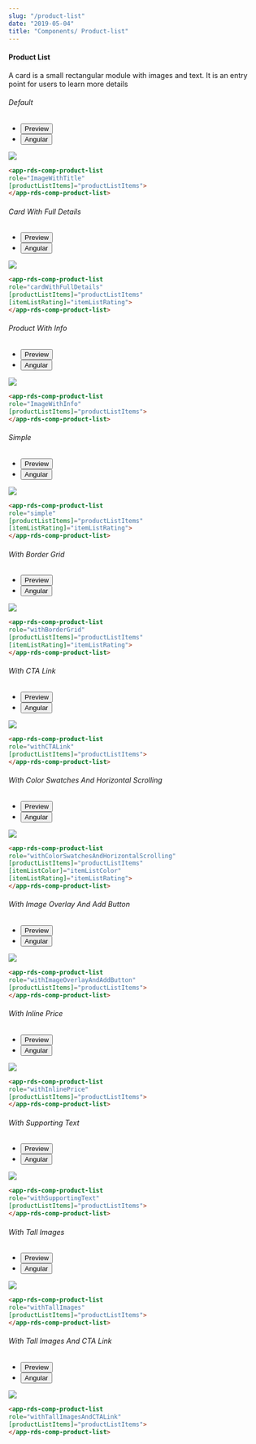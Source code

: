 ```yaml
---
slug: "/product-list"
date: "2019-05-04"
title: "Components/ Product-list"
---
```

<!-- CSS only -->
<link href="https://cdn.jsdelivr.net/npm/bootstrap@5.1.3/dist/css/bootstrap.min.css" rel="stylesheet" integrity="sha384-1BmE4kWBq78iYhFldvKuhfTAU6auU8tT94WrHftjDbrCEXSU1oBoqyl2QvZ6jIW3" crossorigin="anonymous">
<link rel="stylesheet" href="../assets/css/style-elements.css">

#### Product List

<p class="">A card is a small rectangular module with images and text. It is an entry point for users to learn more details</p>
<!-- Defualt -->
<section class="py-4">
    <h6>Default</h6>
    <div class="py-3">
      <div class="cust-tabs">
        <ul class="nav nav-tabs" id="myTab" role="tablist">
          <li class="nav-item" role="presentation">
            <button class="nav-link active" id="PreviewBasic-tab" data-bs-toggle="tab" data-bs-target="#PreviewBasic" type="button" role="tab" aria-controls="PreviewBasic" aria-selected="true">Preview </button>
          </li>
          <li class="nav-item" role="presentation">
            <button class="nav-link" id="AngularBasic-tab" data-bs-toggle="tab" data-bs-target="#AngularBasic" type="button" role="tab" aria-controls="AngularBasic" aria-selected="false"><i class="bi bi-code-slash" style="font-size:1.0rem"></i>Angular</button>
          </li>
        </ul>
      </div>
      <div class="tab-content card border" id="myTabContent">
        <div class="tab-pane fade show active" id="PreviewBasic" role="tabpanel" aria-labelledby="PreviewBasic-tab">
         <div class="contents p-5">
              <div class="row">              
                 <div class="col-md-12">
                    <img src="/images/product-image-with-title.png" class="img-fluid w-100">
                 </div>              
           </div>
                       
  </div>
        </div>
        <div class="tab-pane fade show" id="AngularBasic" role="tabpanel" aria-labelledby="AngularBasic-tab">
          <div class="contents bg-code">
<div class="row m-0">

```html
<app-rds-comp-product-list
role="ImageWithTitle"
[productListItems]="productListItems">
</app-rds-comp-product-list>
```
</div>
</div>
  </div>
        </div>
      </div>
    </div>
</section>

<!-- Card with full details-->
<section class="py-4">
    <h6>Card With Full Details</h6>
    <div class="py-3">
      <div class="cust-tabs">
        <ul class="nav nav-tabs" id="myTab" role="tablist">
          <li class="nav-item" role="presentation">
            <button class="nav-link active" id="PreviewBasic-tab" data-bs-toggle="tab" data-bs-target="#PreviewCard" type="button" role="tab" aria-controls="PreviewBasic" aria-selected="true">Preview </button>
          </li>
          <li class="nav-item" role="presentation">
            <button class="nav-link" id="AngularBasic-tab" data-bs-toggle="tab" data-bs-target="#AngularCard" type="button" role="tab" aria-controls="AngularBasic" aria-selected="false"><i class="bi bi-code-slash" style="font-size:1.0rem"></i>Angular</button>
          </li>
        </ul>
      </div>
      <div class="tab-content card border" id="myTabContent">
        <div class="tab-pane fade show active" id="PreviewCard" role="tabpanel" aria-labelledby="PreviewBasic-tab">
         <div class="contents p-5">
              <div class="row">
                 <div class="col-md-12">
                    <img src="/images/card-with-full-details.png" class="img-fluid w-100">
                 </div>                  
           </div>
                       
  </div>
        </div>
        <div class="tab-pane fade show" id="AngularCard" role="tabpanel" aria-labelledby="AngularBasic-tab">
          <div class="contents bg-code">
<div class="row m-0">

```html
<app-rds-comp-product-list
role="cardWithFullDetails"
[productListItems]="productListItems"
[itemListRating]="itemListRating">
</app-rds-comp-product-list>
```
</div>
</div>
  </div>
        </div>
      </div>
    </div>
  </section>
   
<!-- Product with info  -->
<section class="py-4">
    <h6>Product With Info</h6>
    <div class="py-3">
      <div class="cust-tabs">
        <ul class="nav nav-tabs" id="myTab" role="tablist">
          <li class="nav-item" role="presentation">
            <button class="nav-link active" id="PreviewBasic-tab" data-bs-toggle="tab" data-bs-target="#PreviewProduct" type="button" role="tab" aria-controls="PreviewBasic" aria-selected="true">Preview </button>
          </li>
          <li class="nav-item" role="presentation">
            <button class="nav-link" id="AngularBasic-tab" data-bs-toggle="tab" data-bs-target="#AngularProduct" type="button" role="tab" aria-controls="AngularBasic" aria-selected="false"><i class="bi bi-code-slash" style="font-size:1.0rem"></i>Angular</button>
          </li>
        </ul>
      </div>
      <div class="tab-content card border" id="myTabContent">
        <div class="tab-pane fade show active" id="PreviewProduct" role="tabpanel" aria-labelledby="PreviewBasic-tab">
         <div class="contents  p-5">
              <div class="row"> 
                 <div class="col-md-12">
                     <img src="/images/product-with-info.png" class="img-fluid w-100">
                 </div>                          
           </div>
                       
  </div>
        </div>
        <div class="tab-pane fade show" id="AngularProduct" role="tabpanel" aria-labelledby="AngularBasic-tab">
          <div class="contents bg-code">
<div class="row m-0">

```html
<app-rds-comp-product-list
role="ImageWithInfo"
[productListItems]="productListItems">
</app-rds-comp-product-list>
```
</div>
</div>
  </div>
        </div>
      </div>
    </div>
  </section>

<!-- Simple -->
<section class="py-4">
    <h6>Simple</h6>
    <div class="py-3">
      <div class="cust-tabs">
        <ul class="nav nav-tabs" id="myTab" role="tablist">
          <li class="nav-item" role="presentation">
            <button class="nav-link active" id="PreviewBasic-tab" data-bs-toggle="tab" data-bs-target="#PreviewSimple" type="button" role="tab" aria-controls="PreviewBasic" aria-selected="true">Preview </button>
          </li>
          <li class="nav-item" role="presentation">
            <button class="nav-link" id="AngularBasic-tab" data-bs-toggle="tab" data-bs-target="#AngularSimple" type="button" role="tab" aria-controls="AngularBasic" aria-selected="false"><i class="bi bi-code-slash" style="font-size:1.0rem"></i>Angular</button>
          </li>
        </ul>
      </div>
      <div class="tab-content card border" id="myTabContent">
        <div class="tab-pane fade show active" id="PreviewSimple" role="tabpanel" aria-labelledby="PreviewBasic-tab">
         <div class="contents  p-5">
              <div class="row">
                 <div class="col-md-12">
                     <img src="/images/simple.png" class="img-fluid w-100">
                 </div>             
           </div>
                       
  </div>
        </div>
        <div class="tab-pane fade show" id="AngularSimple" role="tabpanel" aria-labelledby="AngularBasic-tab">
          <div class="contents bg-code">
<div class="row m-0">

```html
<app-rds-comp-product-list
role="simple"
[productListItems]="productListItems"
[itemListRating]="itemListRating">
</app-rds-comp-product-list>
```
</div>
</div>
  </div>
        </div>
      </div>
    </div>
  </section>


<!-- With Border Grid -->
<section class="py-4">
    <h6>With Border Grid</h6>
    <div class="py-3">
      <div class="cust-tabs">
        <ul class="nav nav-tabs" id="myTab" role="tablist">
          <li class="nav-item" role="presentation">
            <button class="nav-link active" id="PreviewBasic-tab" data-bs-toggle="tab" data-bs-target="#PreviewBorder" type="button" role="tab" aria-controls="PreviewBasic" aria-selected="true">Preview </button>
          </li>
          <li class="nav-item" role="presentation">
            <button class="nav-link" id="AngularBasic-tab" data-bs-toggle="tab" data-bs-target="#AngularBorder" type="button" role="tab" aria-controls="AngularBasic" aria-selected="false"><i class="bi bi-code-slash" style="font-size:1.0rem"></i>Angular</button>
          </li>
        </ul>
      </div>
      <div class="tab-content card border" id="myTabContent">
        <div class="tab-pane fade show active" id="PreviewBorder" role="tabpanel" aria-labelledby="PreviewBasic-tab">
         <div class="contents p-5">
              <div class="row">  
                 <div class="col-md-12">
                     <img src="/images/with-border-grid.png" class="img-fluid w-100">
                 </div>                         
           </div>
                       
  </div>
        </div>
        <div class="tab-pane fade show" id="AngularBorder" role="tabpanel" aria-labelledby="AngularBasic-tab">
          <div class="contents bg-code">
<div class="row m-0">

```html
<app-rds-comp-product-list
role="withBorderGrid"
[productListItems]="productListItems"
[itemListRating]="itemListRating">
</app-rds-comp-product-list>
```
</div>
</div>
  </div>
        </div>
      </div>
    </div>
  </section>


<!-- With CTA Link -->
<section class="py-4">
    <h6>With CTA Link</h6>
    <div class="py-3">
      <div class="cust-tabs">
        <ul class="nav nav-tabs" id="myTab" role="tablist">
          <li class="nav-item" role="presentation">
            <button class="nav-link active" id="PreviewBasic-tab" data-bs-toggle="tab" data-bs-target="#PreviewCTA" type="button" role="tab" aria-controls="PreviewBasic" aria-selected="true">Preview </button>
          </li>
          <li class="nav-item" role="presentation">
            <button class="nav-link" id="AngularBasic-tab" data-bs-toggle="tab" data-bs-target="#AngularCTA" type="button" role="tab" aria-controls="AngularBasic" aria-selected="false"><i class="bi bi-code-slash" style="font-size:1.0rem"></i>Angular</button>
          </li>
        </ul>
      </div>
      <div class="tab-content card border" id="myTabContent">
        <div class="tab-pane fade show active" id="PreviewCTA" role="tabpanel" aria-labelledby="PreviewBasic-tab">
         <div class="contents p-5">
              <div class="row">               
                 <div class="col-md-12">
                     <img src="/images/with-cta-link.png" class="img-fluid w-100">
                 </div>             
           </div>
                       
  </div>
        </div>
        <div class="tab-pane fade show" id="AngularCTA" role="tabpanel" aria-labelledby="AngularBasic-tab">
          <div class="contents bg-code">
<div class="row m-0">

```html
<app-rds-comp-product-list
role="withCTALink"
[productListItems]="productListItems">
</app-rds-comp-product-list>
```
</div>
</div>
  </div>
        </div>
      </div>
    </div>
  </section>

<!-- With Color Swatches And Horizontal Scrolling -->
<section class="py-4">
    <h6>With Color Swatches And Horizontal Scrolling</h6>
    <div class="py-3">
      <div class="cust-tabs">
        <ul class="nav nav-tabs" id="myTab" role="tablist">
          <li class="nav-item" role="presentation">
            <button class="nav-link active" id="PreviewBasic-tab" data-bs-toggle="tab" data-bs-target="#PreviewColor" type="button" role="tab" aria-controls="PreviewBasic" aria-selected="true">Preview </button>
          </li>
          <li class="nav-item" role="presentation">
            <button class="nav-link" id="AngularBasic-tab" data-bs-toggle="tab" data-bs-target="#AngularColor" type="button" role="tab" aria-controls="AngularBasic" aria-selected="false"><i class="bi bi-code-slash" style="font-size:1.0rem"></i>Angular</button>
          </li>
        </ul>
      </div>
      <div class="tab-content card border" id="myTabContent">
        <div class="tab-pane fade show active" id="PreviewColor" role="tabpanel" aria-labelledby="PreviewBasic-tab">
         <div class="contents p-5">
              <div class="row">             
                 <div class="col-md-12">
                     <img src="/images/with-color-swatches-and-horizontal-scrolling.png" class="img-fluid w-100">
                 </div>             
           </div>
                       
  </div>
        </div>
        <div class="tab-pane fade show" id="AngularColor" role="tabpanel" aria-labelledby="AngularBasic-tab">
          <div class="contents bg-code">
<div class="row m-0">

```html
<app-rds-comp-product-list
role="withColorSwatchesAndHorizontalScrolling"
[productListItems]="productListItems"
[itemListColor]="itemListColor"
[itemListRating]="itemListRating">
</app-rds-comp-product-list>
```
</div>
</div>
  </div>
        </div>
      </div>
    </div>
  </section>

<!-- With Image Overlay And Add Button -->
<section class="py-4">
    <h6>With Image Overlay And Add Button</h6>
    <div class="py-3">
      <div class="cust-tabs">
        <ul class="nav nav-tabs" id="myTab" role="tablist">
          <li class="nav-item" role="presentation">
            <button class="nav-link active" id="PreviewBasic-tab" data-bs-toggle="tab" data-bs-target="#PreviewImage" type="button" role="tab" aria-controls="PreviewBasic" aria-selected="true">Preview </button>
          </li>
          <li class="nav-item" role="presentation">
            <button class="nav-link" id="AngularBasic-tab" data-bs-toggle="tab" data-bs-target="#AngularImage" type="button" role="tab" aria-controls="AngularBasic" aria-selected="false"><i class="bi bi-code-slash" style="font-size:1.0rem"></i>Angular</button>
          </li>
        </ul>
      </div>
      <div class="tab-content card border" id="myTabContent">
        <div class="tab-pane fade show active" id="PreviewImage" role="tabpanel" aria-labelledby="PreviewBasic-tab">
         <div class="contents p-5">
              <div class="row">
                 <div class="col-md-12">
                     <img src="/images/with-image-overlay-and-add-button.png" class="img-fluid w-100">
                 </div>                          
           </div>
                       
  </div>
        </div>
        <div class="tab-pane fade show" id="AngularImage" role="tabpanel" aria-labelledby="AngularBasic-tab">
          <div class="contents bg-code">
<div class="row m-0">

```html
<app-rds-comp-product-list
role="withImageOverlayAndAddButton"
[productListItems]="productListItems">
</app-rds-comp-product-list>
```
</div>
</div>
  </div>
        </div>
      </div>
    </div>
  </section>


<!-- With Inline Price -->
<section class="py-4">
    <h6>With Inline Price</h6>
    <div class="py-3">
      <div class="cust-tabs">
        <ul class="nav nav-tabs" id="myTab" role="tablist">
          <li class="nav-item" role="presentation">
            <button class="nav-link active" id="PreviewBasic-tab" data-bs-toggle="tab" data-bs-target="#PreviewInline" type="button" role="tab" aria-controls="PreviewBasic" aria-selected="true">Preview </button>
          </li>
          <li class="nav-item" role="presentation">
            <button class="nav-link" id="AngularBasic-tab" data-bs-toggle="tab" data-bs-target="#AngularInline" type="button" role="tab" aria-controls="AngularBasic" aria-selected="false"><i class="bi bi-code-slash" style="font-size:1.0rem"></i>Angular</button>
          </li>
        </ul>
      </div>
      <div class="tab-content card border" id="myTabContent">
        <div class="tab-pane fade show active" id="PreviewInline" role="tabpanel" aria-labelledby="PreviewBasic-tab">
         <div class="contents p-5">
              <div class="row">           
                 <div class="col-md-12">
                     <img src="/images/with-inline-price.png" class="img-fluid w-100">
                 </div>              
           </div>
                       
  </div>
        </div>
        <div class="tab-pane fade show" id="AngularInline" role="tabpanel" aria-labelledby="AngularBasic-tab">
          <div class="contents bg-code">
<div class="row m-0">

```html
<app-rds-comp-product-list
role="withInlinePrice"
[productListItems]="productListItems">
</app-rds-comp-product-list>
```
</div>
</div>
  </div>
        </div>
      </div>
    </div>
  </section>


<!-- With Supporting Text -->
<section class="py-4">
    <h6>With Supporting Text</h6>
    <div class="py-3">
      <div class="cust-tabs">
        <ul class="nav nav-tabs" id="myTab" role="tablist">
          <li class="nav-item" role="presentation">
            <button class="nav-link active" id="PreviewBasic-tab" data-bs-toggle="tab" data-bs-target="#PreviewSupporting" type="button" role="tab" aria-controls="PreviewBasic" aria-selected="true">Preview </button>
          </li>
          <li class="nav-item" role="presentation">
            <button class="nav-link" id="AngularBasic-tab" data-bs-toggle="tab" data-bs-target="#AngularSupporting" type="button" role="tab" aria-controls="AngularBasic" aria-selected="false"><i class="bi bi-code-slash" style="font-size:1.0rem"></i>Angular</button>
          </li>
        </ul>
      </div>
      <div class="tab-content card border" id="myTabContent">
        <div class="tab-pane fade show active" id="PreviewSupporting" role="tabpanel" aria-labelledby="PreviewBasic-tab">
         <div class="contents p-5">
              <div class="row">   
                 <div class="col-md-12">
                    <img src="/images/with-supporting-text.png" class="img-fluid w-100">
                 </div>                        
           </div>
                       
  </div>
        </div>
        <div class="tab-pane fade show" id="AngularSupporting" role="tabpanel" aria-labelledby="AngularBasic-tab">
          <div class="contents bg-code">
<div class="row m-0">

```html
<app-rds-comp-product-list
role="withSupportingText"
[productListItems]="productListItems">
</app-rds-comp-product-list>
```
</div>
</div>
  </div>
        </div>
      </div>
    </div>
  </section>

<!-- With Tall Images -->
<section class="py-4">
    <h6>With Tall Images</h6>
    <div class="py-3">
      <div class="cust-tabs">
        <ul class="nav nav-tabs" id="myTab" role="tablist">
          <li class="nav-item" role="presentation">
            <button class="nav-link active" id="PreviewBasic-tab" data-bs-toggle="tab" data-bs-target="#PreviewTall" type="button" role="tab" aria-controls="PreviewBasic" aria-selected="true">Preview </button>
          </li>
          <li class="nav-item" role="presentation">
            <button class="nav-link" id="AngularBasic-tab" data-bs-toggle="tab" data-bs-target="#AngularTall" type="button" role="tab" aria-controls="AngularBasic" aria-selected="false"><i class="bi bi-code-slash" style="font-size:1.0rem"></i>Angular</button>
          </li>
        </ul>
      </div>
      <div class="tab-content card border" id="myTabContent">
        <div class="tab-pane fade show active" id="PreviewTall" role="tabpanel" aria-labelledby="PreviewBasic-tab">
         <div class="contents p-5">
              <div class="row">  
                 <div class="col-md-12">
                     <img src="/images/with-tall-image.png" class="img-fluid w-100">
                 </div>                        
           </div>
                       
  </div>
        </div>
        <div class="tab-pane fade show" id="AngularTall" role="tabpanel" aria-labelledby="AngularBasic-tab">
          <div class="contents bg-code">
<div class="row m-0">

```html
<app-rds-comp-product-list
role="withTallImages"
[productListItems]="productListItems">
</app-rds-comp-product-list>
```
</div>
</div>
  </div>
        </div>
      </div>
    </div>
  </section>

<!-- With Tall Images And CTA Link -->
<section class="py-4">
    <h6>With Tall Images And CTA Link </h6>
    <div class="py-3">
      <div class="cust-tabs">
        <ul class="nav nav-tabs" id="myTab" role="tablist">
          <li class="nav-item" role="presentation">
            <button class="nav-link active" id="PreviewBasic-tab" data-bs-toggle="tab" data-bs-target="#PreviewTallCTA" type="button" role="tab" aria-controls="PreviewBasic" aria-selected="true">Preview </button>
          </li>
          <li class="nav-item" role="presentation">
            <button class="nav-link" id="AngularBasic-tab" data-bs-toggle="tab" data-bs-target="#AngularTallCTA" type="button" role="tab" aria-controls="AngularBasic" aria-selected="false"><i class="bi bi-code-slash" style="font-size:1.0rem"></i>Angular</button>
          </li>
        </ul>
      </div>
      <div class="tab-content card border" id="myTabContent">
        <div class="tab-pane fade show active" id="PreviewTallCTA" role="tabpanel" aria-labelledby="PreviewBasic-tab">
         <div class="contents bg-light p-5">
              <div class="row">
                 <div class="col-md-12">
                      <img src="/images/with-tall-image-and-cta-link.png" class="img-fluid w-100">
                 </div>                         
           </div>
                       
  </div>
        </div>
        <div class="tab-pane fade show" id="AngularTallCTA" role="tabpanel" aria-labelledby="AngularBasic-tab">
          <div class="contents bg-code">
<div class="row m-0">

```html
<app-rds-comp-product-list
role="withTallImagesAndCTALink"
[productListItems]="productListItems">
</app-rds-comp-product-list>
```
</div>
</div>
  </div>
        </div>
      </div>
    </div>
  </section>


